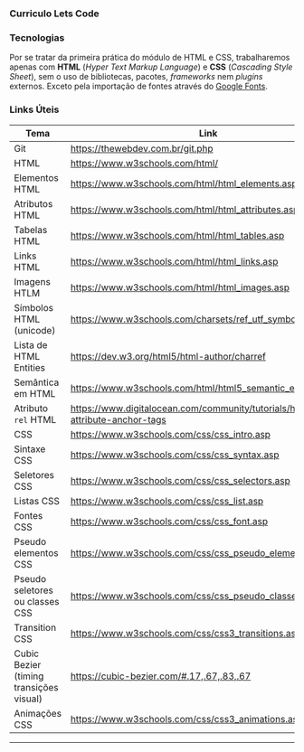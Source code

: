 ### Curriculo Lets Code 

### Tecnologias

Por se tratar da primeira prática do módulo de HTML e CSS, trabalharemos apenas com **HTML** (_Hyper Text Markup Language_) e **CSS** (_Cascading Style Sheet_), sem o uso de bibliotecas, pacotes, _frameworks_ nem _plugins_ externos. Exceto pela importação de fontes através do [Google Fonts](https://fonts.google.com/).

### Links Úteis

| Tema | Link |
| ----- | ----- |
| Git | <https://thewebdev.com.br/git.php> |
| HTML | <https://www.w3schools.com/html/> |
| Elementos HTML | <https://www.w3schools.com/html/html_elements.asp> |
| Atributos HTML | <https://www.w3schools.com/html/html_attributes.asp> |
| Tabelas HTML | <https://www.w3schools.com/html/html_tables.asp> |
| Links HTML | <https://www.w3schools.com/html/html_links.asp> |
| Imagens HTLM | <https://www.w3schools.com/html/html_images.asp> |
| Símbolos HTML (unicode) | <https://www.w3schools.com/charsets/ref_utf_symbols.asp> |
| Lista de HTML Entities | <https://dev.w3.org/html5/html-author/charref> |
| Semântica em HTML | <https://www.w3schools.com/html/html5_semantic_elements.asp> |
| Atributo `rel` HTML | <https://www.digitalocean.com/community/tutorials/html-rel-attribute-anchor-tags> |
| CSS | <https://www.w3schools.com/css/css_intro.asp> |
| Sintaxe CSS | <https://www.w3schools.com/css/css_syntax.asp> |
| Seletores CSS | <https://www.w3schools.com/css/css_selectors.asp> |
| Listas CSS | <https://www.w3schools.com/css/css_list.asp> |
| Fontes CSS | <https://www.w3schools.com/css/css_font.asp> |
| Pseudo elementos CSS | <https://www.w3schools.com/css/css_pseudo_elements.asp> |
| Pseudo seletores ou classes CSS | <https://www.w3schools.com/css/css_pseudo_classes.asp> |
| Transition CSS | <https://www.w3schools.com/css/css3_transitions.asp> |
| Cubic Bezier (timing transições visual) | <https://cubic-bezier.com/#.17,.67,.83,.67> |
| Animações CSS | <https://www.w3schools.com/css/css3_animations.asp> |

___
